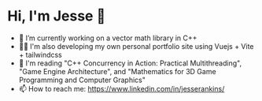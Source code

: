 # Hi, I'm Jesse 🦖
                                       
- 🔭 I’m currently working on a vector math library in C++
- 👨‍💻 I'm also developing my own personal portfolio site using Vuejs + Vite + tailwindcss
- 📖 I'm reading "C++ Concurrency in Action: Practical Multithreading", "Game Engine Architecture", and "Mathematics for 3D Game Programming and Computer Graphics"
- 📫 How to reach me: https://www.linkedin.com/in/jesserankins/

